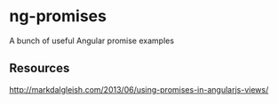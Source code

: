 ng-promises
===========

A bunch of useful Angular promise examples


Resources
---------

http://markdalgleish.com/2013/06/using-promises-in-angularjs-views/